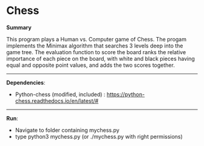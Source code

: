 # Chess

<strong>Summary</strong>
<br>

This program plays a Human vs. Computer game of Chess. The progam implements the Minimax algorithm that searches 3 levels deep into the game tree. 
The evaluation function to score the board ranks the relative importance of each piece on the board,
with white and black pieces having equal and opposite point values, and adds the two scores together. 
***

<strong>Dependencies</strong>:
* Python-chess (modified, included) : https://python-chess.readthedocs.io/en/latest/#
***
<strong>Run</strong>:
- Navigate to folder containing mychess.py
- type python3 mychess.py (or ./mychess.py with right permissions)

